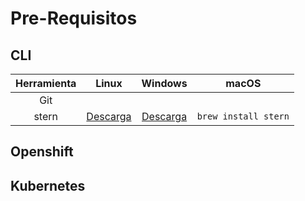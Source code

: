 # Pre-Requisitos

## CLI

| Herramienta | Linux | Windows | macOS |
| :-: | :-: | :-: | :-: |  
| Git | 
| stern | [Descarga](https://github.com/wercker/stern/releases/download/1.11.0/stern_linux_amd64) | [Descarga](https://github.com/wercker/stern/releases/download/1.11.0/stern_windows_amd64.exe) | `brew install stern`

## Openshift

## Kubernetes